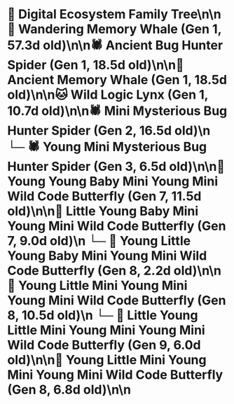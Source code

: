 # 🌳 Digital Ecosystem Family Tree\n\n🐋 Wandering Memory Whale (Gen 1, 57.3d old)\n\n🕷️ Ancient Bug Hunter Spider (Gen 1, 18.5d old)\n\n🐋 Ancient Memory Whale (Gen 1, 18.5d old)\n\n🐱 Wild Logic Lynx (Gen 1, 10.7d old)\n\n🕷️ Mini Mysterious Bug Hunter Spider (Gen 2, 16.5d old)\n  └─ 🕷️ Young Mini Mysterious Bug Hunter Spider (Gen 3, 6.5d old)\n\n🦋 Young Young Baby Mini Young Mini Wild Code Butterfly (Gen 7, 11.5d old)\n\n🦋 Little Young Baby Mini Young Mini Wild Code Butterfly (Gen 7, 9.0d old)\n  └─ 🦋 Young Little Young Baby Mini Young Mini Wild Code Butterfly (Gen 8, 2.2d old)\n\n🦋 Young Little Mini Young Mini Young Mini Wild Code Butterfly (Gen 8, 10.5d old)\n  └─ 🦋 Little Young Little Mini Young Mini Young Mini Wild Code Butterfly (Gen 9, 6.0d old)\n\n🦋 Young Little Mini Young Mini Young Mini Wild Code Butterfly (Gen 8, 6.8d old)\n\n